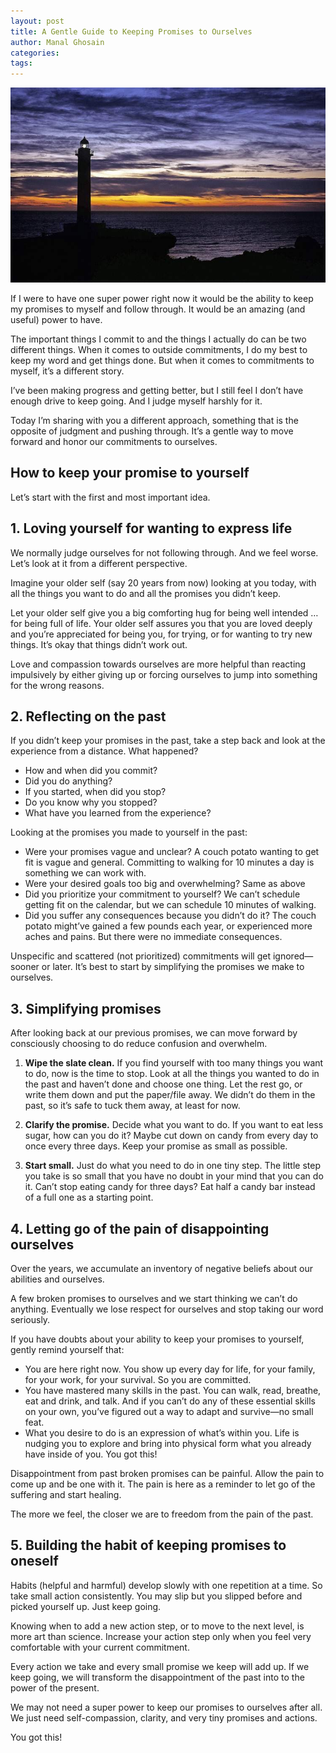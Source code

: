 ```yaml
---
layout: post
title: A Gentle Guide to Keeping Promises to Ourselves
author: Manal Ghosain
categories:
tags:
---
```


![Lighthouse](/images/lighthouse.jpg)

If I were to have one super power right now it would be the ability to keep my promises to myself and follow through. It would be an amazing (and useful) power to have.

The important things I commit to and the things I actually do can be two different things. When it comes to outside commitments, I do my best to keep my word and get things done. But when it comes to commitments to myself, it’s a different story.

I’ve been making progress and getting better, but I still feel I don’t have enough drive to keep going. And I judge myself harshly for it.

Today I’m sharing with you a different approach, something that is the opposite of judgment and pushing through. It’s a gentle way to move forward and honor our commitments to ourselves.

## How to keep your promise to yourself

Let’s start with the first and most important idea.

## 1. Loving yourself for wanting to express life

We normally judge ourselves for not following through. And we feel worse. Let’s look at it from a different perspective.

Imagine your older self (say 20 years from now) looking at you today, with all the things you want to do and all the promises you didn’t keep.

Let your older self give you a big comforting hug for being well intended … for being full of life. Your older self assures you that you are loved deeply and you’re appreciated for being you, for trying, or for wanting to try new things. It’s okay that things didn’t work out.

Love and compassion towards ourselves are more helpful than reacting impulsively by either giving up or forcing ourselves to jump into something for the wrong reasons.

## 2. Reflecting on the past

If you didn’t keep your promises in the past, take a step back and look at the experience from a distance. What happened?

- How and when did you commit?
- Did you do anything?
- If you started, when did you stop?
- Do you know why you stopped?
- What have you learned from the experience?

Looking at the promises you made to yourself in the past:

- Were your promises vague and unclear? A couch potato wanting to get fit is vague and general. Committing to walking for 10 minutes a day is something we can work with.
- Were your desired goals too big and overwhelming? Same as above
- Did you prioritize your commitment to yourself? We can’t schedule getting fit on the calendar, but we can schedule 10 minutes of walking.
- Did you suffer any consequences because you didn’t do it? The couch potato might’ve gained a few pounds each year, or experienced more aches and pains. But there were no immediate consequences.

Unspecific and scattered (not prioritized) commitments will get ignored—sooner or later. It’s best to start by simplifying the promises we make to ourselves.

## 3. Simplifying promises

After looking back at our previous promises, we can move forward by consciously choosing to do reduce confusion and overwhelm.
	
1. **Wipe the slate clean.** If you find yourself with too many things you want to do, now is the time to stop. Look at all the things you wanted to do in the past and haven’t done and choose one thing. Let the rest go, or write them down and put the paper/file away. We didn’t do them in the past, so it’s safe to tuck them away, at least for now.

2. **Clarify the promise.** Decide what you want to do. If you want to eat less sugar, how can you do it? Maybe cut down on candy from every day to once every three days. Keep your promise as small as possible.

3. **Start small.** Just do what you need to do in one tiny step. The little step you take is so small that you have no doubt in your mind that you can do it. Can’t stop eating candy for three days? Eat half a candy bar instead of a full one as a starting point.

## 4. Letting go of the pain of disappointing ourselves</h2>

Over the years, we accumulate an inventory of negative beliefs about our abilities and ourselves.

A few broken promises to ourselves and we start thinking we can’t do anything. Eventually we lose respect for ourselves and stop taking our word seriously.

If you have doubts about your ability to keep your promises to yourself, gently remind yourself that:

- You are here right now. You show up every day for life, for your family, for your work, for your survival. So you are committed.
- You have mastered many skills in the past. You can walk, read, breathe, eat and drink, and talk. And if you can’t do any of these essential skills on your own, you’ve figured out a way to adapt and survive—no small feat.
- What you desire to do is an expression of what’s within you. Life is nudging you to explore and bring into physical form what you already have inside of you. You got this!

Disappointment from past broken promises can be painful. Allow the pain to come up and be one with it. The pain is here as a reminder to let go of the suffering and start healing.

The more we feel, the closer we are to freedom from the pain of the past.

## 5. Building the habit of keeping promises to oneself

Habits (helpful and harmful) develop slowly with one repetition at a time. So take small action consistently. You may slip but you slipped before and picked yourself up. Just keep going.

Knowing when to add a new action step, or to move to the next level, is more art than science. Increase your action step only when you feel very comfortable with your current commitment.

Every action we take and every small promise we keep will add up. If we keep going, we will transform the disappointment of the past into to the power of the present.

We may not need a super power to keep our promises to ourselves after all. We just need self-compassion, clarity, and very tiny promises and actions.

You got this!